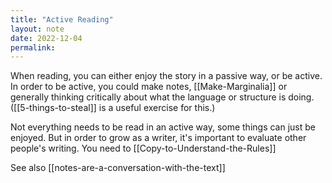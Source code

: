 ```yaml
---
title: "Active Reading"
layout: note
date: 2022-12-04
permalink:
---
```


When reading, you can either enjoy the story in a passive way, or be active. In order to be active, you could make notes, [[Make-Marginalia]] or generally thinking critically about what the language or structure is doing. ([[5-things-to-steal]] is a useful exercise for this.)

Not everything needs to be read in an active way, some things can just be enjoyed. But in order to grow as a writer, it's important to evaluate other people's writing. You need to [[Copy-to-Understand-the-Rules]]

See also [[notes-are-a-conversation-with-the-text]]
